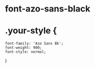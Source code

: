 # font-azo-sans-black

# .your-style {
    font-family: 'Azo Sans Bk';
    font-weight: 900;
    font-style: normal;
}
